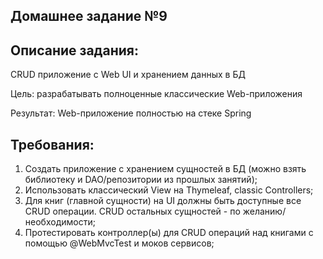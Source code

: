 Домашнее задание №9
---
Описание задания:
---
CRUD приложение с Web UI и хранением данных в БД

Цель: разрабатывать полноценные классические Web-приложения

Результат: Web-приложение полностью на стеке Spring

Требования:
---
1. Создать приложение с хранением сущностей в БД (можно взять библиотеку и DAO/репозитории из прошлых занятий);
2. Использовать классический View на Thymeleaf, classic Controllers;
3. Для книг (главной сущности) на UI должны быть доступные все CRUD операции. CRUD остальных сущностей - по желанию/необходимости;
4. Протестировать контроллер(ы) для CRUD операций над книгами с помощью @WebMvcTest и моков сервисов;
